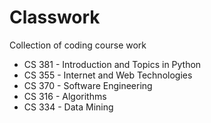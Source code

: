 # Classwork
Collection of coding course work
- CS 381 - Introduction and Topics in Python
- CS 355 - Internet and Web Technologies
- CS 370 - Software Engineering
- CS 316 - Algorithms
- CS 334 - Data Mining
